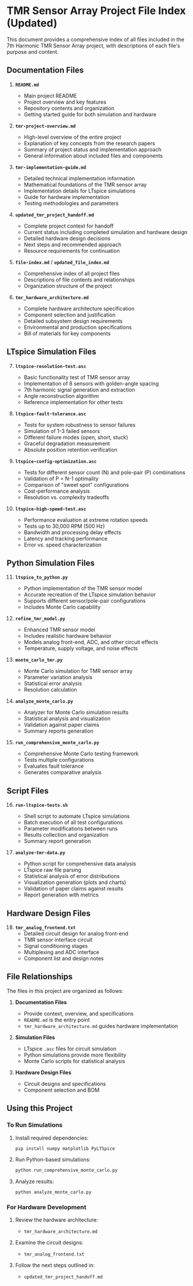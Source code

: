 # TMR Sensor Array Project File Index (Updated)

This document provides a comprehensive index of all files included in the 7th Harmonic TMR Sensor Array project, with descriptions of each file's purpose and content.

## Documentation Files

1. **`README.md`**
   - Main project README
   - Project overview and key features
   - Repository contents and organization
   - Getting started guide for both simulation and hardware

2. **`tmr-project-overview.md`**
   - High-level overview of the entire project
   - Explanation of key concepts from the research papers
   - Summary of project status and implementation approach
   - General information about included files and components

3. **`tmr-implementation-guide.md`**
   - Detailed technical implementation information
   - Mathematical foundations of the TMR sensor array
   - Implementation details for LTspice simulations
   - Guide for hardware implementation
   - Testing methodologies and parameters

4. **`updated_tmr_project_handoff.md`**
   - Complete project context for handoff
   - Current status including completed simulation and hardware design
   - Detailed hardware design decisions
   - Next steps and recommended approach
   - Resource requirements for continuation

5. **`file-index.md`** / **`updated_file_index.md`**
   - Comprehensive index of all project files
   - Descriptions of file contents and relationships
   - Organization structure of the project

6. **`tmr_hardware_architecture.md`**
   - Complete hardware architecture specification
   - Component selection and justification
   - Detailed subsystem design requirements
   - Environmental and production specifications
   - Bill of materials for key components

## LTspice Simulation Files

7. **`ltspice-resolution-test.asc`**
   - Basic functionality test of TMR sensor array
   - Implementation of 8 sensors with golden-angle spacing
   - 7th harmonic signal generation and extraction
   - Angle reconstruction algorithm
   - Reference implementation for other tests

8. **`ltspice-fault-tolerance.asc`**
   - Tests for system robustness to sensor failures
   - Simulation of 1-3 failed sensors
   - Different failure modes (open, short, stuck)
   - Graceful degradation measurement
   - Absolute position retention verification

9. **`ltspice-config-optimization.asc`**
   - Tests for different sensor count (N) and pole-pair (P) combinations
   - Validation of P = N-1 optimality
   - Comparison of "sweet spot" configurations
   - Cost-performance analysis
   - Resolution vs. complexity tradeoffs

10. **`ltspice-high-speed-test.asc`**
    - Performance evaluation at extreme rotation speeds
    - Tests up to 30,000 RPM (500 Hz)
    - Bandwidth and processing delay effects
    - Latency and tracking performance
    - Error vs. speed characterization

## Python Simulation Files

11. **`ltspice_to_python.py`**
    - Python implementation of the TMR sensor model
    - Accurate recreation of the LTspice simulation behavior
    - Supports different sensor/pole-pair configurations
    - Includes Monte Carlo capability

12. **`refine_tmr_model.py`**
    - Enhanced TMR sensor model
    - Includes realistic hardware behavior
    - Models analog front-end, ADC, and other circuit effects
    - Temperature, supply voltage, and noise effects

13. **`monte_carlo_tmr.py`**
    - Monte Carlo simulation for TMR sensor array
    - Parameter variation analysis
    - Statistical error analysis
    - Resolution calculation

14. **`analyze_monte_carlo.py`**
    - Analyzer for Monte Carlo simulation results
    - Statistical analysis and visualization
    - Validation against paper claims
    - Summary reports generation

15. **`run_comprehensive_monte_carlo.py`**
    - Comprehensive Monte Carlo testing framework
    - Tests multiple configurations
    - Evaluates fault tolerance
    - Generates comparative analysis

## Script Files

16. **`run-ltspice-tests.sh`**
    - Shell script to automate LTspice simulations
    - Batch execution of all test configurations
    - Parameter modifications between runs
    - Results collection and organization
    - Summary report generation

17. **`analyze-tmr-data.py`**
    - Python script for comprehensive data analysis
    - LTspice raw file parsing
    - Statistical analysis of error distributions
    - Visualization generation (plots and charts)
    - Validation of paper claims against results
    - Report generation with metrics

## Hardware Design Files

18. **`tmr_analog_frontend.txt`**
    - Detailed circuit design for analog front-end
    - TMR sensor interface circuit
    - Signal conditioning stages
    - Multiplexing and ADC interface
    - Component list and design notes

## File Relationships

The files in this project are organized as follows:

1. **Documentation Files**
   - Provide context, overview, and specifications
   - `README.md` is the entry point
   - `tmr_hardware_architecture.md` guides hardware implementation

2. **Simulation Files**
   - LTspice `.asc` files for circuit simulation
   - Python simulations provide more flexibility
   - Monte Carlo scripts for statistical analysis

3. **Hardware Design Files**
   - Circuit designs and specifications
   - Component selection and BOM

## Using this Project

### To Run Simulations

1. Install required dependencies:
   ```bash
   pip install numpy matplotlib PyLTSpice
   ```

2. Run Python-based simulations:
   ```bash
   python run_comprehensive_monte_carlo.py
   ```

3. Analyze results:
   ```bash
   python analyze_monte_carlo.py
   ```

### For Hardware Development

1. Review the hardware architecture:
   - `tmr_hardware_architecture.md`

2. Examine the circuit designs:
   - `tmr_analog_frontend.txt`

3. Follow the next steps outlined in:
   - `updated_tmr_project_handoff.md` 